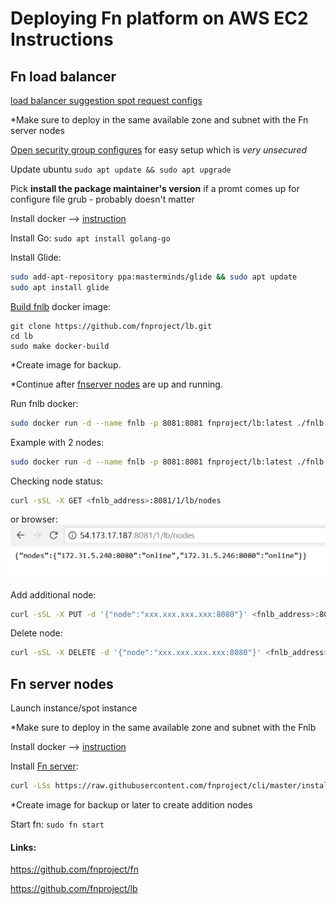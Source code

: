 # Deploying Fn platform on AWS EC2 Instructions
## Fn load balancer
[load balancer suggestion spot request configs](images/lb-sri.png)

*Make sure to deploy in the same available zone and subnet with the Fn server nodes

[Open security group configures](images/open-sg.png) for easy setup which is *very unsecured*

Update ubuntu `sudo apt update && sudo apt upgrade`

Pick **install the package maintainer's version** if a promt comes up for configure file grub - probably doesn't matter

Install docker --> [instruction](https://docs.docker.com/install/linux/docker-ce/ubuntu/#install-docker-ce)

Install Go: `sudo apt install golang-go`

Install Glide:
```sh
sudo add-apt-repository ppa:masterminds/glide && sudo apt update
sudo apt install glide
```

[Build fnlb](https://github.com/fnproject/lb) docker image:

```
git clone https://github.com/fnproject/lb.git
cd lb
sudo make docker-build
```

*Create image for backup.

*Continue after [fnserver nodes](#Fn-server-nodes) are up and running.

Run fnlb docker:
```sh
sudo docker run -d --name fnlb -p 8081:8081 fnproject/lb:latest ./fnlb -nodes xxx.xxx.xxx.xxx:8080, xxx.xxx.xxx.xxx:8080, <more-nodes>
```

Example with 2 nodes:
```sh
sudo docker run -d --name fnlb -p 8081:8081 fnproject/lb:latest ./fnlb -nodes 172.31.5.240:8080, 172.31.5.247:8080
```
Checking node status:
```sh
curl -sSL -X GET <fnlb_address>:8081/1/lb/nodes
```
or browser:
![nodes-stt-browser](images/nodes-stt-browser.PNG)

Add additional node:
```sh
curl -sSL -X PUT -d '{"node":"xxx.xxx.xxx.xxx:8080"}' <fnlb_address>:8081/1/lb/nodes
```
Delete node:
```sh
curl -sSL -X DELETE -d '{"node":"xxx.xxx.xxx.xxx:8080"}' <fnlb_address>:8081/1/lb/nodes
```

## Fn server nodes

Launch instance/spot instance

*Make sure to deploy in the same available zone and subnet with the Fnlb

Install docker --> [instruction](https://docs.docker.com/install/linux/docker-ce/ubuntu/#install-docker-ce)

Install [Fn server](https://github.com/fnproject/fn):
```sh
curl -LSs https://raw.githubusercontent.com/fnproject/cli/master/install | sh
```

*Create image for backup or later to create addition nodes

Start fn: `sudo fn start`


#### Links:

https://github.com/fnproject/fn

https://github.com/fnproject/lb